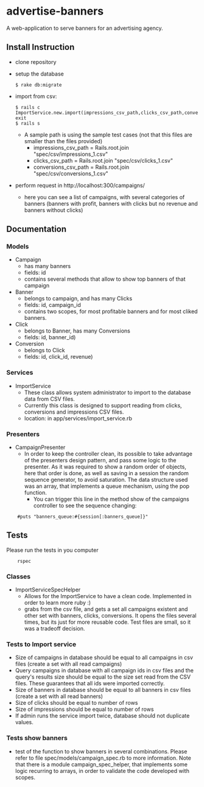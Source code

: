 # advertise-banners
A web-application to serve banners for an advertising agency.

## Install Instruction
  * clone repository
  * setup the database

    ```
    $ rake db:migrate
    ```

  * import from csv:

    ```
    $ rails c
    ImportService.new.import(impressions_csv_path,clicks_csv_path,conversions_csv_path)
    exit
    $ rails s
    ```

    * A sample path is using the sample test cases (not that this files are smaller than the files provided)
        - impressions_csv_path = Rails.root.join "spec/csv/impressions_1.csv"
        - clicks_csv_path =  Rails.root.join "spec/csv/clicks_1.csv"
        - conversions_csv_path = Rails.root.join "spec/csv/conversions_1.csv"
  * perform request in http://localhost:300/campaigns/
      - here you can see a list of campaigns, with several categories of banners (banners with profit, banners with clicks but no revenue and banners without clicks)


## Documentation

### Models
  * Campaign
    * has many banners
    * fields: id
    * contains several methods that allow to show top banners of that campaign
  * Banner
    * belongs to campaign, and has many Clicks
    * fields: id, campaign_id
    * contains two scopes, for most profitable banners and for most cliked banners.
  * Click
    * belongs to Banner, has many Conversions
    * fields: id, banner_id)
  * Conversion
    * belongs to Click
    * fields: id, click_id, revenue)

### Services
  * ImportService
    * These class allows system administrator to import to the database data from CSV files.
    * Currently this class is designed to support reading from clicks, conversions and impressions CSV files.
    * location: in app/services/import_service.rb

### Presenters
  * CampaignPresenter
    * In order to keep the controller clean, its possible to take advantage of the presenters design pattern, and pass some logic to the presenter. As it was required to show a random order of objects, here that order is done, as well as saving in a session the random sequence generator, to avoid saturation. The data structure used was an array, that implements a queue mechanism, using the pop function.
      - You can trigger this line in the method show of the campaigns controller to see the sequence changing:

```
    #puts "banners_queue:#{session[:banners_queue]}"
```

## Tests
Please run the tests in you computer

```
    rspec
```

### Classes
  * ImportServiceSpecHelper
    * Allows for the ImportService to have a clean code. Implemented in order to learn more ruby :)
    * grabs from the csv file, and gets a set all campaigns existent and other set with banners, clicks, conversions. It opens the files several times, but its just for more reusable code. Test files are small, so it was a tradeoff decision.

### Tests to Import service
  * Size of campaigns in database should be equal to all campaigns in csv files (create a set with all read campaigns)
  * Query campaigns in database with all campaign ids in csv files and the query's results size should be equal to the size set read from the CSV files. These guarantees that all ids were imported correctly.
  * Size of banners in database should be equal to all banners in csv files (create a set with all read banners)
  * Size of clicks should be equal to number of rows
  * Size of impressions should be equal to number of rows
  * If admin runs the service import twice, database should not duplicate values.

### Tests show banners
  * test of the function to show banners in several combinations. Please refer to file spec/models/campaign_spec.rb to more information. Note that there is a module campaign_spec_helper, that implements some logic recurring to arrays, in order to validate the code developed with scopes.


